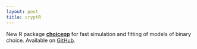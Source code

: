 ```yaml
---
layout: post
title: cryptR
---
```


New R package <a href="https://dwulff.github.io/software/"><b>choicepp</b></a> for fast simulation and fitting of models of binary choice. Available on <a href="https://github.com/dwulff/choicepp">GitHub</a>. 

